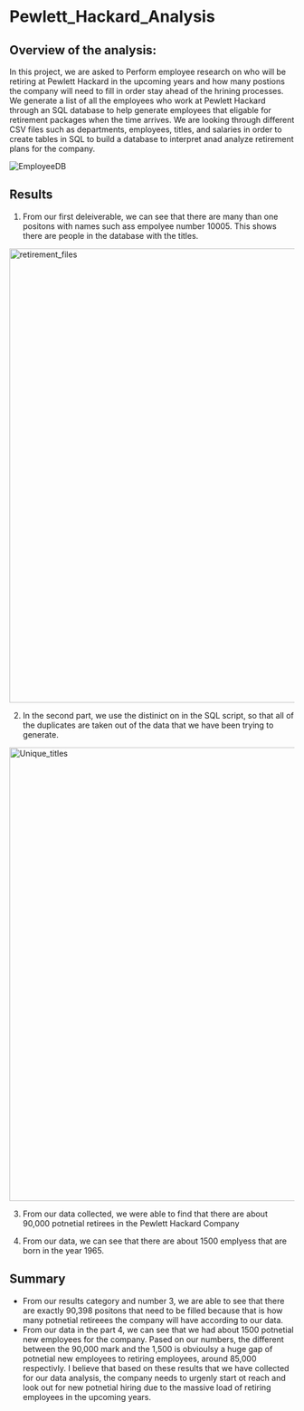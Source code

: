 # Pewlett_Hackard_Analysis

## Overview of the analysis:
In this project, we are asked to Perform employee research on who will be retiring at Pewlett Hackard in the upcoming years and how many postions the company will need to fill in order stay ahead of the hrining processes. We generate a list of all the employees who work at Pewlett Hackard through an SQL database to help generate employees that eligable for retirement packages when the time arrives. We are looking through different CSV files such as departments, employees, titles, and salaries in order to create tables in SQL to build a database to interpret anad analyze retirement plans for the company.

![EmployeeDB](https://user-images.githubusercontent.com/107444840/204404527-cf10db60-1e19-4fd1-9270-eccd32b78d93.png)

## Results
1. From our first deleiverable, we can see that there are many than one positons with names such ass empolyee number 10005. This shows there are people in the database with the titles.
<img width="803" alt="retirement_files" src="https://user-images.githubusercontent.com/107444840/204404610-fae0c65c-d3d6-4bf1-a94e-08c8a1d45d9b.png">

2. In the second part, we use the distinict on in the SQL script, so that all of the duplicates are taken out of the data that we have been trying to generate.
<img width="802" alt="Unique_titles" src="https://user-images.githubusercontent.com/107444840/204405543-f64621ed-cd0b-4ce4-900b-80d061316c32.png">

3. From our data collected, we were able to find that there are about 90,000 potnetial retirees in the Pewlett Hackard Company

4. From our data, we can see that there are about 1500 emplyess that are born in the year 1965.

## Summary
- From our results category and number 3, we are able to see that there are exactly 90,398 positons that need to be filled because that is how many potnetial retireees the company will have according to our data. 
- From our data in the part 4, we can see that we had about 1500 potnetial new employees for the company. Pased on our numbers, the different between the 90,000 mark and the 1,500 is obvioulsy a huge gap of potnetial new employees to retiring employees, around 85,000 respectivly. I believe that based on these results that we have collected for our data analysis, the company needs to urgenly start ot reach and look out for new potnetial hiring due to the massive load of retiring employees in the upcoming years. 
